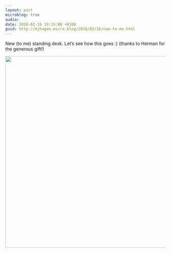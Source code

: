 ```yaml
---
layout: post
microblog: true
audio: 
date: 2018-02-16 19:15:08 +0100
guid: http://mjhagen.micro.blog/2018/02/16/new-to-me.html
---
```

New (to me) standing desk. Let’s see how this goes :)
(thanks to Herman for the generous gift!)

<img src="http://mjhagen.micro.blog/uploads/2018/7052ad20f8.jpg" width="600" height="600" />
